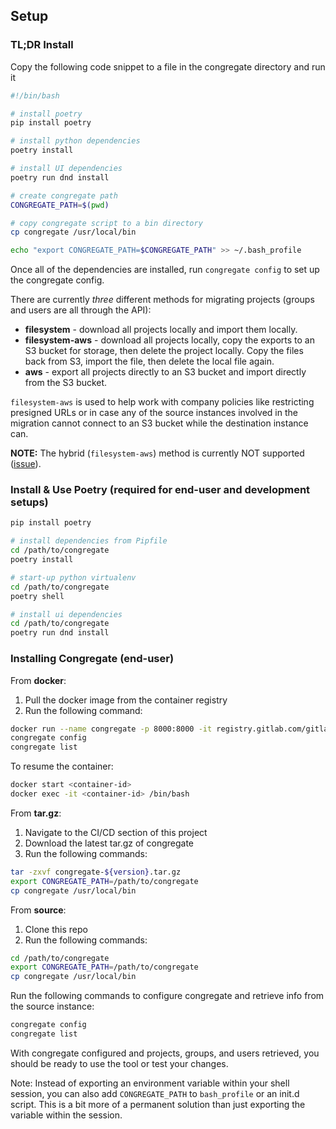 ## Setup

### TL;DR Install

Copy the following code snippet to a file in the congregate directory and run it

```bash
#!/bin/bash

# install poetry
pip install poetry

# install python dependencies
poetry install

# install UI dependencies
poetry run dnd install

# create congregate path
CONGREGATE_PATH=$(pwd)

# copy congregate script to a bin directory
cp congregate /usr/local/bin

echo "export CONGREGATE_PATH=$CONGREGATE_PATH" >> ~/.bash_profile
```

Once all of the dependencies are installed, run `congregate config` to set up the congregate config.

There are currently *three* different methods for migrating projects (groups and users are all through the API):

* **filesystem** - download all projects locally and import them locally.
* **filesystem-aws** - download all projects locally, copy the exports to an S3 bucket for storage, then delete the project locally. Copy the files back from S3, import the file, then delete the local file again.
* **aws** - export all projects directly to an S3 bucket and import directly from the S3 bucket.

`filesystem-aws` is used to help work with company policies like restricting presigned URLs or in case any of the source instances involved in the migration cannot connect to an S3 bucket while the destination instance can.

**NOTE:** The hybrid (`filesystem-aws`) method is currently NOT supported ([issue](https://gitlab.com/gitlab-com/customer-success/tools/congregate/issues/119)).

### Install & Use Poetry (required for end-user and development setups)

```bash
pip install poetry

# install dependencies from Pipfile
cd /path/to/congregate
poetry install

# start-up python virtualenv
cd /path/to/congregate
poetry shell

# install ui dependencies
cd /path/to/congregate
poetry run dnd install
```

### Installing Congregate (end-user)

From **docker**:

1. Pull the docker image from the container registry
2. Run the following command:

```bash
docker run --name congregate -p 8000:8000 -it registry.gitlab.com/gitlab-com/customer-success/tools/congregate:latest /bin/bash
congregate config
congregate list
```

To resume the container:

```bash
docker start <container-id>
docker exec -it <container-id> /bin/bash
```

From **tar.gz**:

1. Navigate to the CI/CD section of this project
2. Download the latest tar.gz of congregate
3. Run the following commands:

```bash
tar -zxvf congregate-${version}.tar.gz
export CONGREGATE_PATH=/path/to/congregate
cp congregate /usr/local/bin
```

From **source**:

1. Clone this repo
2. Run the following commands:

```bash
cd /path/to/congregate
export CONGREGATE_PATH=/path/to/congregate
cp congregate /usr/local/bin
```

Run the following commands to configure congregate and retrieve info from the source instance:

```bash
congregate config
congregate list
```

With congregate configured and projects, groups, and users retrieved, you should be ready to use the tool or test your changes.

Note: Instead of exporting an environment variable within your shell session, you can also add `CONGREGATE_PATH` to `bash_profile` or an init.d script. This is a bit more of a permanent solution than just exporting the variable within the session.
